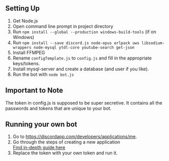 ## Setting Up ##

1) Get Node.js  
2) Open command line prompt in project directory  
3) Run `npm install --global --production windows-build-tools` (if on Windows)
4) Run `npm install --save discord.js node-opus erlpack uws libsodium-wrappers node-mysql ytdl-core youtube-search get-json`
5) Install FFMPEG
6) Rename `configTemplate.js` to `config.js` and fill in the appropriate keys/tokens.
7) Install mysql-server and create a database (and user if you like).
8) Run the bot with `node bot.js`  

## Important to Note ##
The token in config.js is supposed to be super secretive. It contains all the passwords and tokens that are unique to your bot.

## Running your own bot ##
1) Go to https://discordapp.com/developers/applications/me.  
2) Go through the steps of creating a new application  
   [Find in-depth guide here](https://github.com/reactiflux/discord-irc/wiki/Creating-a-discord-bot-&-getting-a-token)  
3) Replace the token with your own token and run it.  